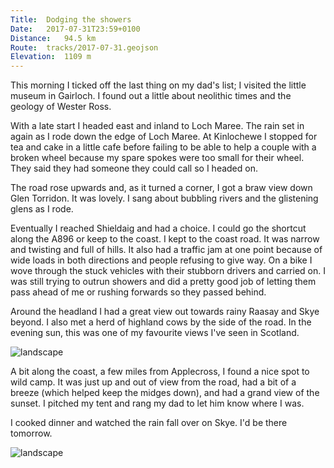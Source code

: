 ```yaml
---
Title:	Dodging the showers
Date:	2017-07-31T23:59+0100 
Distance:	94.5 km
Route:	tracks/2017-07-31.geojson
Elevation:	1109 m
---
```


This morning I ticked off the last thing on my dad's list; I visited the little museum in Gairloch. I found out a little about neolithic times and the geology of Wester Ross.

With a late start I headed east and inland to Loch Maree. The rain set in again as I rode down the edge of Loch Maree. At Kinlochewe I stopped for tea and cake in a little cafe before failing to be able to help a couple with a broken wheel because my spare spokes were too small for their wheel. They said they had someone they could call so I headed on.

The road rose upwards and, as it turned a corner, I got a braw view down Glen Torridon. It was lovely. I sang about bubbling rivers and the glistening glens as I rode.

Eventually I reached Shieldaig and had a choice. I could go the shortcut along the A896 or keep to the coast. I kept to the coast road. It was narrow and twisting and full of hills. It also had a traffic jam at one point because of wide loads in both directions and people refusing to give way. On a bike I wove through the stuck vehicles with their stubborn drivers and carried on. I was still trying to outrun showers and did a pretty good job of letting them pass ahead of me or rushing forwards so they passed behind.

Around the headland I had a great view out towards rainy Raasay and Skye beyond. I also met a herd of highland cows by the side of the road. In the evening sun, this was one of my favourite views I've seen in Scotland.

![landscape](http://pbs.twimg.com/media/DGF3QvkXYAE8Twa.jpg "Looking south.")

A bit along the coast, a few miles from Applecross, I found a nice spot to wild camp. It was just up and out of view from the road, had a bit of a breeze (which helped keep the midges down), and had a grand view of the sunset. I pitched my tent and rang my dad to let him know where I was.

I cooked dinner and watched the rain fall over on Skye. I'd be there tomorrow.
 
![landscape](http://pbs.twimg.com/media/DGF1dMvXgAAZk2K.jpg "Camp spot with a view of Skye (and some lovely wind to stop the midges)")


